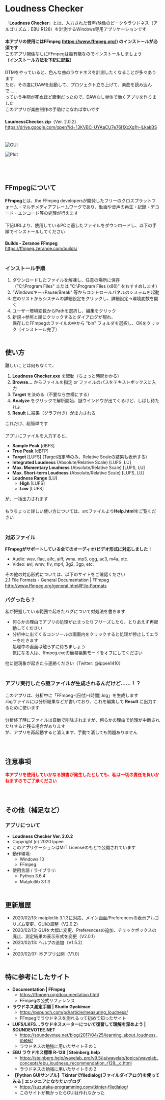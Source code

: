# Loudness Checker
「**Loudness Checker**」とは、入力された音声/映像のピークやラウドネス（アルゴリズム：EBU R128）を計測するWindows専用アプリケーションです  
　  
**本アプリの使用にはFFmpeg (https://www.ffmpeg.org/) のインストールが必須です**  
このアプリ関係なしにFFmpegは超有能なのでインストールしましょう  
**（インストール方法を下記に記載）**  
　  
DTMをやっていると、色んな曲のラウドネスを計測したくなることが多々あります  
ただ、その度にDAWを起動して、プロジェクト立ち上げて、楽曲を読み込んで……  
っていう手間が死ぬほど面倒だったので、DAWなし単体で動くアプリを作りました  
このアプリが楽曲制作の手助けになれば幸いです  
　  
**LoudnessChecker.zip**（Ver. 2.0.2）  
https://drive.google.com/open?id=13KVBC-UYAaCU7e76l1XcXg1h-lLkakBS  
　  
　  
![GUI](https://raw.githubusercontent.com/ippee/LoudnessChecker/master/Picture/GUI.jpg)

![Plot](https://raw.githubusercontent.com/ippee/LoudnessChecker/master/Picture/plot.jpg)

　  
　  
## FFmpegについて
**FFmpeg**とは、the FFmpeg developersが開発したフリーのクロスプラットフォーム・マルチメディアフレームワークであり、動画や音声の再生・記録・デコード・エンコード等の処理が行えます  
　  
下記URLより、使用しているPCに適したファイルをダウンロードし、以下の手順でインストールしてください  
　  
**Builds - Zeranoe FFmpeg**  
https://ffmpeg.zeranoe.com/builds/  
　  
### インストール手順
1. ダウンロードしたファイルを解凍し、任意の場所に保存  
（"C:\Program Files" または "C:\Program Files (x86)" をおすすめします）
2. "Windowsキー+Pause/Break" 等からコントロールパネルのシステムを起動
3. 左のリストからシステムの詳細設定をクリックし、詳細設定→環境変数を開く
4. ユーザー環境変数からPathを選択し、編集をクリック
5. 新規→参照と順にクリックするとダイアログが現れ、  
保存したFFmpegのファイルの中から "bin" フォルダを選択し、OKをクリック（インストール完了）
　  
　  
## 使い方
難しいことは何もなくて、
1. **Loudness Checker.exe** を起動（ちょっと時間かかる）
2. **Browse…** からファイルを指定 or ファイルのパスをテキストボックスに入力
3. **Target** を決める（不要なら空欄にする）
4. **Analyze** をクリックで解析開始、謎ウインドウが出てくるけど、しばし待たれよ
5. **Result** に結果（グラフ付き）が出力される
  
これだけ、超簡単です  
　  
アプリにファイルを入力すると、
- **Sample Peak** \[dBFS]
- **True Peak** \[dBTP]
- **Target** \[LUFS] (Target指定時のみ、Relative Scaleの結果も表示する)
- **Integrated Loudness** (Absolute/Relative Scale) \[LUFS, LU]
- **Max. Momentary Loudness** (Absolute/Relative Scale) \[LUFS, LU]
- **Max. Short-term Loudness** (Absolute/Relative Scale) \[LUFS, LU]
- **Loudness Range** \[LU]
  - **High** \[LUFS]
  - **Low** \[LUFS]
  
が、一括出力されます  
　  
もうちょっと詳しい使い方については、srcファイルより**Help.html**をご覧ください  
　  
### 対応ファイル
**FFmpegがサポートしている全てのオーディオ/ビデオ形式に対応しました！**  
- Audio: wav, flac, aifc, aiff, wma, mp3, ogg, ac3, m4a, etc.
- Video: avi, wmv, flv, mp4, 3g2, 3gp, etc.

その他の対応形式については、以下のサイトをご確認ください  
2.1 File Formats - General Documentation | FFmpeg  
http://www.ffmpeg.org/general.html#File-Formats
　  
### バグったら？
私が把握している範囲で起きたバグについて対処法を書きます
- 何らかの理由でアプリの処理が止まったりフリーズしたら、とりあえず再起動してください
- 分析中に出てくるコンソールの画面内をクリックすると処理が停止してエラーを吐きます  
処理中の画面は触らずに待ちましょう  
気になる人は、ffmpeg.exeの簡易編集モードをオフにしてください

他に謎現象が起きたら連絡ください（Twitter: @ippee1410）  
　  
### アプリ実行したら謎ファイルが生成されるんだけど……！？
このアプリは、分析中に「FFmpeg-(日付)-(時間).log」を生成します  
.logファイルには分析結果などが書いており、これを編集して **Result** に出力するために使います  
　  
分析終了時にファイルは自動で削除されますが、何らかの理由で処理が中断されたりすると残る場合があります  
が、アプリを再起動すると消えます、手動で消しても問題ありません  
　  
　  
## 注意事項
<font color="red">**本アプリを使用していかなる損害が発生したとしても、私は一切の責任を負いかねますのでご了承ください**</font>  
　  
　  
## その他（補足など）
### アプリについて
- **Loudness Checker Ver. 2.0.2**
- Copyright (c) 2020 Ippee
- このアプリケーションはMIT Licenseのもとで公開されています
- 動作環境: 
  - Windows 10
  - FFmpeg
- 使用言語 / ライブラリ:
  - Python 3.6.4
  - Matplotlib 3.1.3
　  
　  
## 更新履歴
- 2020/02/13: matplotlib 3.1.3に対応、メイン画面/Preferencesの表示アルゴリズム変更、GUIの調整（V2.0.2）
- 2020/02/13: GUIを大幅に変更、Preferencesの追加、チェックボックスの廃止、測定結果の表示形式を変更（V2.0.1）
- 2020/02/13: ヘルプの追加（V1.5.2）
- …
- 2020/02/07: 本アプリ公開（V1.0）
　  
　  
## 特に参考にしたサイト
- **Documentation | FFmpeg**
  - https://ffmpeg.org/documentation.html
  - FFmpegの公式リファレンス
- **ラウドネス測定手順 | Studio Gyokimae**
  - https://pspunch.com/pd/article/measuring_loudness/
  - FFmpegでラウドネスを測れるって初めて知ったサイト
- **LUFS/LKFS…ラウドネスメーターについて復習して理解を深めよう | SOUNDEVOTEE.NET**
  - https://soundevotee.net/blog/2017/04/25/learning_about_loudness_meter/
  - ラウドネスの勉強に用いたサイトその１
- **EBU ラウドネス標準 R-128 | Steinberg.help**  
  - https://steinberg.help/wavelab_pro/v9.5/ja/wavelab/topics/wavelab_concepts/ebu_loudness_recommendation_r128__c.html
  - ラウドネスの勉強に用いたサイトその２
- **【Python GUIサンプル】Tkinterでfiledialog(ファイルダイアログ)を使ってみる | エンジニアになりたいブログ**
  - https://suzutaka-programming.com/tkinter-filedialog/
  - このサイトが無かったらGUIは作れなかった
